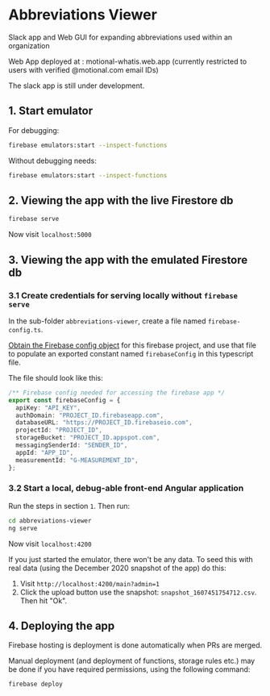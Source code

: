 # Abbreviations Viewer
Slack app and Web GUI for expanding abbreviations used within an organization

Web App deployed at : motional-whatis.web.app (currently restricted to users with verified @motional.com email IDs) 

The slack app is still under development.

## 1. Start emulator

For debugging:

```sh
firebase emulators:start --inspect-functions
```

Without debugging needs:

```sh
firebase emulators:start --inspect-functions
```

## 2. Viewing the app with the live Firestore db

```sh
firebase serve
```

Now visit `localhost:5000`


## 3. Viewing the app with the emulated Firestore db

### 3.1 Create credentials for serving locally without `firebase serve`


In the sub-folder `abbreviations-viewer`, create a file named `firebase-config.ts`.

[Obtain the Firebase config object](https://support.google.com/firebase/answer/7015592) for this firebase project, and use that file to populate an exported constant named `firebaseConfig` in this typescript file.

The file should look like this:

```ts
/** Firebase config needed for accessing the firebase app */
export const firebaseConfig = {
  apiKey: "API_KEY",
  authDomain: "PROJECT_ID.firebaseapp.com",
  databaseURL: "https://PROJECT_ID.firebaseio.com",
  projectId: "PROJECT_ID",
  storageBucket: "PROJECT_ID.appspot.com",
  messagingSenderId: "SENDER_ID",
  appId: "APP_ID",
  measurementId: "G-MEASUREMENT_ID",
};
```

### 3.2 Start a local, debug-able front-end Angular application

Run the steps in section `1`. Then run:

```sh
cd abbreviations-viewer
ng serve
```

Now visit `localhost:4200`


If you just started the emulator, there won't be any data. To seed this with real data (using the December 2020 snapshot of the app) do this:

1. Visit `http://localhost:4200/main?admin=1`
1. Click the upload button use the snapshot: `snapshot_1607451754712.csv`. Then hit "Ok".

## 4. Deploying the app

Firebase hosting is deployment is done automatically when PRs are merged.

Manual deployment (and deployment of functions, storage rules etc.) may be done if you have required permissions, using the following command:

```sh
firebase deploy
```

